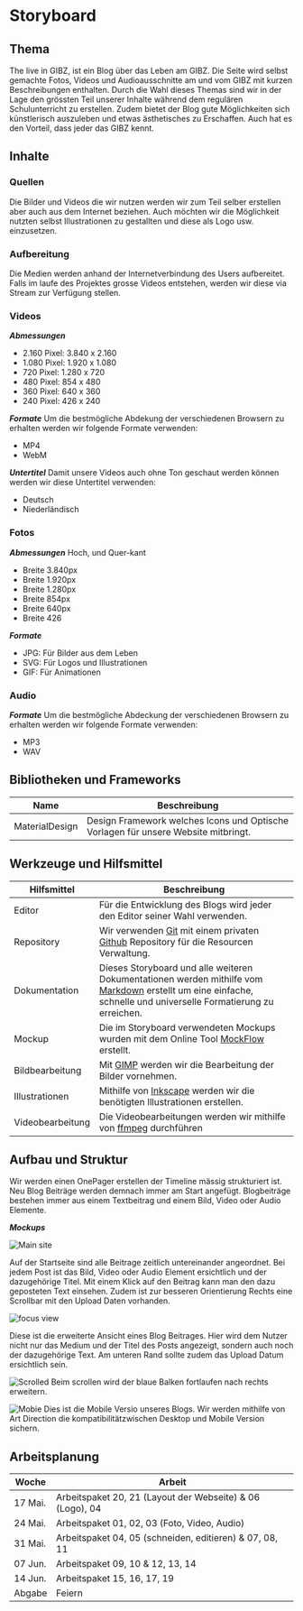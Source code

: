 Storyboard
==========

Thema
-----
The live in GIBZ, ist ein Blog über das Leben am GIBZ. Die Seite wird selbst gemachte Fotos, Videos und Audioausschnitte am und vom GIBZ mit kurzen Beschreibungen enthalten.
Durch die Wahl dieses Themas sind wir in der Lage den grössten Teil unserer Inhalte während dem regulären Schulunterricht zu erstellen. Zudem bietet der Blog gute Möglichkeiten sich künstlerisch auszuleben und etwas ästhetisches zu Erschaffen. Auch hat es den Vorteil, dass jeder das GIBZ kennt.

Inhalte
-------
### Quellen
Die Bilder und Videos die wir nutzen werden wir zum Teil selber erstellen aber auch aus dem Internet beziehen.
Auch möchten wir die Möglichkeit nutzten selbst Illustrationen zu gestallten und diese als Logo usw. einzusetzen.

### Aufbereitung
Die Medien werden anhand der Internetverbindung des Users aufbereitet. Falls im laufe des Projektes grosse Videos entstehen, werden wir diese via Stream zur Verfügung stellen.

### Videos
***Abmessungen***
- 2.160 Pixel: 3.840 x 2.160
- 1.080 Pixel: 1.920 x 1.080
- 720 Pixel: 1.280 x 720
- 480 Pixel: 854 x 480
- 360 Pixel: 640 x 360
- 240 Pixel: 426 x 240

***Formate***
Um die bestmögliche Abdekung der verschiedenen Browsern zu erhalten werden wir folgende Formate verwenden:
- MP4
- WebM

***Untertitel***
Damit unsere Videos auch ohne Ton geschaut werden können werden wir diese Untertitel verwenden:
- Deutsch
- Niederländisch

### Fotos
***Abmessungen***
Hoch, und Quer-kant
- Breite 3.840px
- Breite 1.920px
- Breite 1.280px
- Breite 854px
- Breite 640px
- Breite 426

***Formate***
- JPG: Für Bilder aus dem Leben
- SVG: Für Logos und Illustrationen
- GIF: Für Animationen

### Audio
***Formate***
Um die bestmögliche Abdeckung der verschiedenen Browsern zu erhalten werden wir folgende Formate verwenden:
- MP3
- WAV

Bibliotheken und Frameworks
---------------------------
| Name            | Beschreibung                                                                                                       |
| ----------------| ------------------------------------------------------------------------------------------------------------------ |
| MaterialDesign  | Design Framework welches Icons und Optische Vorlagen für unsere Website mitbringt.                                 |

Werkzeuge und Hilfsmittel
-------------------------

| Hilfsmittel | Beschreibung |
| ---| --- |
| Editor | Für die Entwicklung des Blogs wird jeder den Editor seiner Wahl verwenden. |
| Repository | Wir verwenden [Git](https://git-scm.com/) mit einem privaten [Github](https://github.com) Repository für die Resourcen Verwaltung. |
| Dokumentation | Dieses Storyboard und alle weiteren Dokumentationen werden mithilfe vom [Markdown](https://en.wikipedia.org/wiki/Markdown) erstellt um eine einfache, schnelle und universelle Formatierung zu erreichen. |
| Mockup | Die im Storyboard verwendeten Mockups wurden mit dem Online Tool [MockFlow](https://mockflow.com/) erstellt. |
| Bildbearbeitung | Mit [GIMP](https://www.gimp.org/) werden wir die Bearbeitung der Bilder vornehmen. |
| Illustrationen  | Mithilfe von [Inkscape](https://inkscape.org/) werden wir die benötigten Illustrationen erstellen. |
| Videobearbeitung | Die Videobearbeitungen werden wir mithilfe von [ffmpeg](https://ffmpeg.org/) durchführen |


Aufbau und Struktur
-------------------
Wir werden einen OnePager erstellen der Timeline mässig strukturiert ist. Neu Blog Beiträge werden demnach immer am Start angefügt. Blogbeiträge bestehen immer aus einem Textbeitrag und einem Bild, Video oder Audio Elemente.  

***Mockups***

![Main site](assets/main.PNG)

Auf der Startseite sind alle Beitrage zeitlich untereinander angeordnet. Bei jedem Post ist das Bild, Video oder Audio Element ersichtlich und der dazugehörige Titel. Mit einem Klick auf den Beitrag kann man den dazu geposteten Text einsehen. Zudem ist zur besseren Orientierung Rechts eine Scrollbar mit den Upload Daten vorhanden.

![focus view](assets/focus.PNG)

Diese ist die erweiterte Ansicht eines Blog Beitrages. Hier wird dem Nutzer nicht nur das Medium und der Titel des Posts angezeigt, sondern auch noch der dazugehörige Text. Am unteren Rand sollte zudem das Upload Datum ersichtlich sein.

![Scrolled](assets/main_scroll.PNG)
Beim scrollen wird der blaue Balken fortlaufen nach rechts erweitern.

![Mobie](assets/phone.PNG)
Dies ist die Mobile Versio unseres Blogs. Wir werden mithilfe von Art Direction die kompatibilitätzwischen Desktop und Mobile Version sichern.

Arbeitsplanung
--------------
| Woche | Arbeit |
| --- | --- |
| 17 Mai. | Arbeitspaket 20, 21 (Layout der Webseite) & 06 (Logo), 04 |
| 24 Mai. | Arbeitspaket 01, 02, 03 (Foto, Video, Audio) |
| 31 Mai. | Arbeitspaket 04, 05 (schneiden, editieren) & 07, 08, 11 |
| 07 Jun. | Arbeitspaket 09, 10 & 12, 13, 14 |
| 14 Jun. | Arbeitspaket 15, 16, 17, 19 |
| Abgabe | Feiern|


